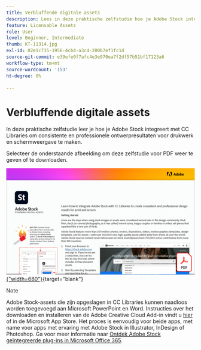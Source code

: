 ```yaml
---
title: Verbluffende digitale assets
description: Lees in deze praktische zelfstudie hoe je Adobe Stock integreert met CC Libraries om consistente en professionele ontwerpresultaten voor drukwerk en schermweergave te maken
feature: Licensable Assets
role: User
level: Beginner, Intermediate
thumb: KT-11314.jpg
exl-id: 02e1c735-1956-4cb4-a3c4-200b7ef1fc1d
source-git-commit: e39efe0f7afc4e3e970ea7f2df57b51bf17123a6
workflow-type: tm+mt
source-wordcount: '153'
ht-degree: 0%

---
```


# Verbluffende digitale assets

In deze praktische zelfstudie leer je hoe je Adobe Stock integreert met CC Libraries om consistente en professionele ontwerpresultaten voor drukwerk en schermweergave te maken.

Selecteer de onderstaande afbeelding om deze zelfstudie voor PDF weer te geven of te downloaden.

[![Afbeelding van eerste pagina van zelfstudie](assets/Stunningdigitalassets.png){&quot;width=680&quot;}](assets/Stunning-Digital-Assets.pdf){target="blank"}

>[!NOTE]
>
>Adobe Stock-assets die zijn opgeslagen in CC Libraries kunnen naadloos worden toegevoegd aan Microsoft PowerPoint en Word. Instructies over het downloaden en installeren van de Adobe Creative Cloud Add-in vindt u [hier](https://helpx.adobe.com/creative-cloud/help/libraries-addin-microsoft-office.html) of in de Microsoft App Store. Het proces is eenvoudig voor beide apps, met name voor apps met ervaring met Adobe Stock in Illustrator, InDesign of Photoshop. Ga voor meer informatie naar [Ontdek Adobe Stock geïntegreerde plug-ins in Microsoft Office 365](https://helpx.adobe.com/stock/help/microsoft-office-plug-ins.html).
